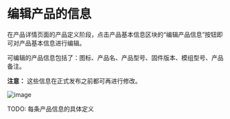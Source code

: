 # 编辑产品的信息

在产品详情页面的产品定义阶段，点击产品基本信息区块的“编辑产品信息”按钮即可对产品基本信息进行编辑。

可编辑的产品信息包括了：图标、产品名、产品型号、固件版本、模组型号、产品备注。

**注意：** 这些信息在正式发布之前都可再进行修改。

![image](/res/product/editor_product_info.png)

TODO: 每条产品信息的具体定义